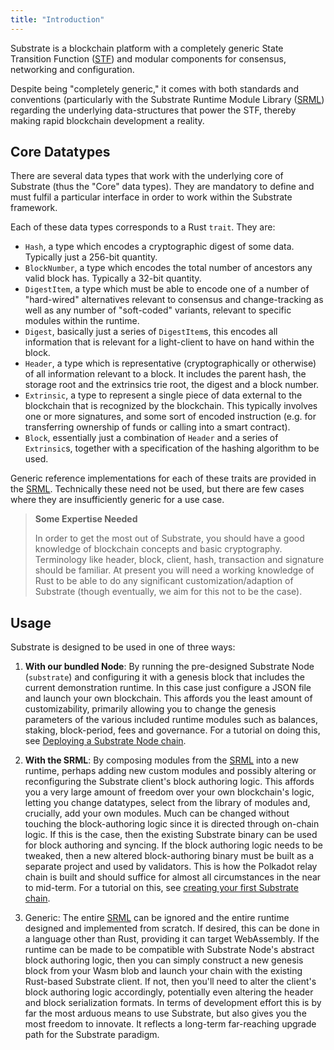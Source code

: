 ```yaml
---
title: "Introduction"
---
```

Substrate is a blockchain platform with a completely generic State Transition Function ([STF](overview/glossary.md#stf-state-transition-function)) and modular components for consensus, networking and configuration.

Despite being "completely generic," it comes with both standards and conventions (particularly with the Substrate Runtime Module Library ([SRML](overview/glossary.md#srml-substrate-runtime-module-library)) regarding the underlying data-structures that power the STF, thereby making rapid blockchain development a reality.

## Core Datatypes

There are several data types that work with the underlying core of Substrate (thus the "Core" data types). They are mandatory to define and must fulfil a particular interface in order to work within the Substrate framework.

Each of these data types corresponds to a Rust `trait`. They are:

- `Hash`, a type which encodes a cryptographic digest of some data. Typically just a 256-bit quantity.
- `BlockNumber`, a type which encodes the total number of ancestors any valid block has. Typically a 32-bit quantity.
- `DigestItem`, a type which must be able to encode one of a number of "hard-wired" alternatives relevant to consensus and change-tracking as well as any number of "soft-coded" variants, relevant to specific modules within the runtime.
- `Digest`, basically just a series of `DigestItem`s, this encodes all information that is relevant for a light-client to have on hand within the block.
- `Header`, a type which is representative (cryptographically or otherwise) of all information relevant to a block. It includes the parent hash, the storage root and the extrinsics trie root, the digest and a block number.
- `Extrinsic`, a type to represent a single piece of data external to the blockchain that is recognized by the blockchain. This typically involves one or more signatures, and some sort of encoded instruction (e.g. for transferring ownership of funds or calling into a smart contract).
- `Block`, essentially just a combination of `Header` and a series of `Extrinsic`s, together with a specification of the hashing algorithm to be used.

Generic reference implementations for each of these traits are provided in the [SRML](overview/glossary.md#srml-substrate-runtime-module-library). Technically these need not be used, but there are few cases where they are insufficiently generic for a use case.

> **Some Expertise Needed**
>
> In order to get the most out of Substrate, you should have a good knowledge of blockchain concepts and basic cryptography. Terminology like header, block, client, hash, transaction and signature should be familiar. At present you will need a working knowledge of Rust to be able to do any significant customization/adaption of Substrate (though eventually, we aim for this not to be the case).

## Usage

Substrate is designed to be used in one of three ways:

1. **With our bundled Node**: By running the pre-designed Substrate Node (`substrate`) and configuring it with a genesis block that includes the current demonstration runtime. In this case just configure a JSON file and launch your own blockchain. This affords you the least amount of customizability, primarily allowing you to change the genesis parameters of the various included runtime modules such as balances, staking, block-period, fees and governance. For a tutorial on doing this, see [Deploying a Substrate Node chain](tutorials/start-a-private-network-with-substrate.md).

2. **With the SRML**: By composing modules from the [SRML](overview/glossary.md#srml-substrate-runtime-module-library) into a new runtime, perhaps adding new custom modules and possibly altering or reconfiguring the Substrate client's block authoring logic. This affords you a very large amount of freedom over your own blockchain's logic, letting you change datatypes, select from the library of modules and, crucially, add your own modules. Much can be changed without touching the block-authoring logic since it is directed through on-chain logic. If this is the case, then the existing Substrate binary can be used for block authoring and syncing. If the block authoring logic needs to be tweaked, then a new altered block-authoring binary must be built as a separate project and used by validators. This is how the Polkadot relay chain is built and should suffice for almost all circumstances in the near to mid-term. For a tutorial on this, see [creating your first Substrate chain](tutorials/creating-your-first-substrate-chain.md).

3. Generic: The entire [SRML](overview/glossary.md#srml-substrate-runtime-module-library) can be ignored and the entire runtime designed and implemented from scratch. If desired, this can be done in a language other than Rust, providing it can target WebAssembly. If the runtime can be made to be compatible with Substrate Node's abstract block authoring logic, then you can simply construct a new genesis block from your Wasm blob and launch your chain with the existing Rust-based Substrate client. If not, then you'll need to alter the client's block authoring logic accordingly, potentially even altering the header and block serialization formats. In terms of development effort this is by far the most arduous means to use Substrate, but also gives you the most freedom to innovate. It reflects a long-term far-reaching upgrade path for the Substrate paradigm.
